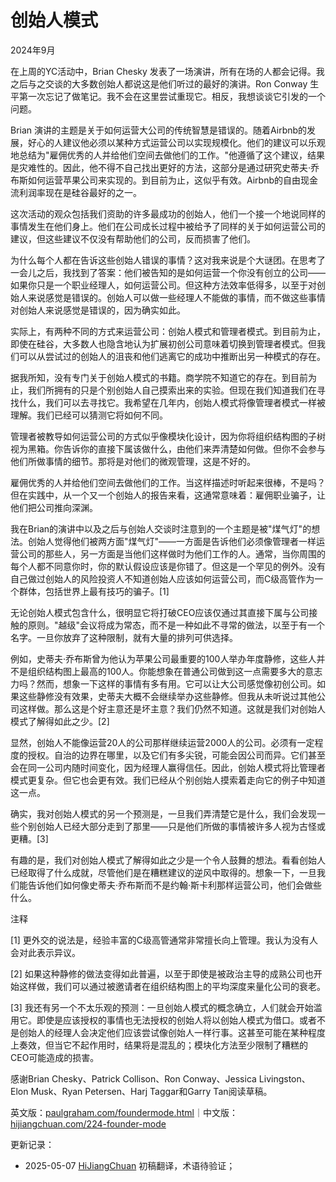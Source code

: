 


# 创始人模式

2024年9月

在上周的YC活动中，Brian Chesky 发表了一场演讲，所有在场的人都会记得。我之后与之交谈的大多数创始人都说这是他们听过的最好的演讲。Ron Conway 生平第一次忘记了做笔记。我不会在这里尝试重现它。相反，我想谈谈它引发的一个问题。

Brian 演讲的主题是关于如何运营大公司的传统智慧是错误的。随着Airbnb的发展，好心的人建议他必须以某种方式运营公司以实现规模化。他们的建议可以乐观地总结为"雇佣优秀的人并给他们空间去做他们的工作。"他遵循了这个建议，结果是灾难性的。因此，他不得不自己找出更好的方法，这部分是通过研究史蒂夫·乔布斯如何运营苹果公司来实现的。到目前为止，这似乎有效。Airbnb的自由现金流利润率现在是硅谷最好的之一。

这次活动的观众包括我们资助的许多最成功的创始人，他们一个接一个地说同样的事情发生在他们身上。他们在公司成长过程中被给予了同样的关于如何运营公司的建议，但这些建议不仅没有帮助他们的公司，反而损害了他们。

为什么每个人都在告诉这些创始人错误的事情？这对我来说是个大谜团。在思考了一会儿之后，我找到了答案：他们被告知的是如何运营一个你没有创立的公司——如果你只是一个职业经理人，如何运营公司。但这种方法效率低得多，以至于对创始人来说感觉是错误的。创始人可以做一些经理人不能做的事情，而不做这些事情对创始人来说感觉是错误的，因为确实如此。

实际上，有两种不同的方式来运营公司：创始人模式和管理者模式。到目前为止，即使在硅谷，大多数人也隐含地认为扩展初创公司意味着切换到管理者模式。但我们可以从尝试过的创始人的沮丧和他们逃离它的成功中推断出另一种模式的存在。

据我所知，没有专门关于创始人模式的书籍。商学院不知道它的存在。到目前为止，我们所拥有的只是个别创始人自己摸索出来的实验。但现在我们知道我们在寻找什么，我们可以去寻找它。我希望在几年内，创始人模式将像管理者模式一样被理解。我们已经可以猜测它将如何不同。

管理者被教导如何运营公司的方式似乎像模块化设计，因为你将组织结构图的子树视为黑箱。你告诉你的直接下属该做什么，由他们来弄清楚如何做。但你不会参与他们所做事情的细节。那将是对他们的微观管理，这是不好的。

雇佣优秀的人并给他们空间去做他们的工作。当这样描述时听起来很棒，不是吗？但在实践中，从一个又一个创始人的报告来看，这通常意味着：雇佣职业骗子，让他们把公司推向深渊。

我在Brian的演讲中以及之后与创始人交谈时注意到的一个主题是被"煤气灯"的想法。创始人觉得他们被两方面"煤气灯"——一方面是告诉他们必须像管理者一样运营公司的那些人，另一方面是当他们这样做时为他们工作的人。通常，当你周围的每个人都不同意你时，你的默认假设应该是你错了。但这是一个罕见的例外。没有自己做过创始人的风险投资人不知道创始人应该如何运营公司，而C级高管作为一个群体，包括世界上最有技巧的骗子。[1]

无论创始人模式包含什么，很明显它将打破CEO应该仅通过其直接下属与公司接触的原则。"越级"会议将成为常态，而不是一种如此不寻常的做法，以至于有一个名字。一旦你放弃了这种限制，就有大量的排列可供选择。

例如，史蒂夫·乔布斯曾为他认为苹果公司最重要的100人举办年度静修，这些人并不是组织结构图上最高的100人。你能想象在普通公司做到这一点需要多大的意志力吗？然而，想象一下这样的事情有多有用。它可以让大公司感觉像初创公司。如果这些静修没有效果，史蒂夫大概不会继续举办这些静修。但我从未听说过其他公司这样做。那么这是个好主意还是坏主意？我们仍然不知道。这就是我们对创始人模式了解得如此之少。[2]

显然，创始人不能像运营20人的公司那样继续运营2000人的公司。必须有一定程度的授权。自治的边界在哪里，以及它们有多尖锐，可能会因公司而异。它们甚至会在同一公司内随时间变化，因为经理人赢得信任。因此，创始人模式将比管理者模式更复杂。但它也会更有效。我们已经从个别创始人摸索着走向它的例子中知道这一点。

确实，我对创始人模式的另一个预测是，一旦我们弄清楚它是什么，我们会发现一些个别创始人已经大部分走到了那里——只是他们所做的事情被许多人视为古怪或更糟。[3]

有趣的是，我们对创始人模式了解得如此之少是一个令人鼓舞的想法。看看创始人已经取得了什么成就，尽管他们是在糟糕建议的逆风中取得的。想象一下，一旦我们能告诉他们如何像史蒂夫·乔布斯而不是约翰·斯卡利那样运营公司，他们会做些什么。

注释

[1] 更外交的说法是，经验丰富的C级高管通常非常擅长向上管理。我认为没有人会对此表示异议。

[2] 如果这种静修的做法变得如此普遍，以至于即使是被政治主导的成熟公司也开始这样做，我们可以通过被邀请者在组织结构图上的平均深度来量化公司的衰老。

[3] 我还有另一个不太乐观的预测：一旦创始人模式的概念确立，人们就会开始滥用它。即使是应该授权的事情也无法授权的创始人将以创始人模式为借口。或者不是创始人的经理人会决定他们应该尝试像创始人一样行事。这甚至可能在某种程度上奏效，但当它不起作用时，结果将是混乱的；模块化方法至少限制了糟糕的CEO可能造成的损害。

感谢Brian Chesky、Patrick Collison、Ron Conway、Jessica Livingston、Elon Musk、Ryan Petersen、Harj Taggar和Garry Tan阅读草稿。

英文版：[paulgraham.com/foundermode.html](https://paulgraham.com/foundermode.html)｜中文版：[hijiangchuan.com/224-founder-mode](https://hijiangchuan.com/224-founder-mode)



更新记录：
- 2025-05-07 [HiJiangChuan](https://hijiangchuan.com) 初稿翻译，术语待验证； 
